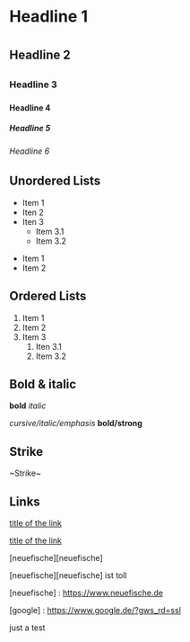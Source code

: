 # Headline 1 <h1>
## Headline 2 <h2>
### Headline 3 <h3>
#### Headline 4 <h4>
##### Headline 5 <h5>
###### Headline 6 <h6>
  
  
## Unordered Lists  
  
* Item 1
* Iten 2
* Iten 3
  * Item 3.1
  * Item 3.2
  
- Item 1
- Item 2
  
  
## Ordered Lists 
  
1. Item 1
2. Item 2
3. Item 3
   1. Iten 3.1
   1. Item 3.2
  

## Bold & italic
  
**bold**
*italic*
  
*cursive/italic/emphasis*
**bold/strong**
  

  ## Strike 

~Strike~
  
  
## Links
  
[title of the link](https://www.neuefische.de)
  
  
  [title of the link](https://www.neuefische.de) 
  
  [neuefische][neuefische]
  
  [neuefische][neuefische] ist toll
  
  
  [neuefische] : https://www.neuefische.de
  
  [google] : https://www.google.de/?gws_rd=ssl
  
  

  
  
 

  
  
  
  
 
  
  
  
  
  
just a test
